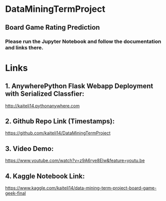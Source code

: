 # DataMiningTermProject
## Board Game Rating Prediction
### Please run the Jupyter Notebook and follow the documentation and links there.


# Links
## 1. AnywherePython Flask Webapp Deployment with Serialized Classfier: 
http://kaiteli14.pythonanywhere.com
   
## 2. Github Repo Link (Timestamps): 
https://github.com/kaiteli14/DataMiningTermProject

## 3. Video Demo:
https://www.youtube.com/watch?v=z9A6rye8Elw&feature=youtu.be

## 4. Kaggle Notebook Link:
https://www.kaggle.com/kaiteli14/data-mining-term-project-board-game-geek-final
